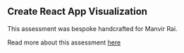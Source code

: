 ## Create React App Visualization

This assessment was bespoke handcrafted for Manvir Rai.

Read more about this assessment [here](https://react.eogresources.com)
